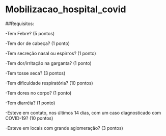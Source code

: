 # Mobilizacao_hospital_covid

##Requisitos:

-Tem Febre? (5 pontos)

-Tem dor de cabeça? (1 ponto)

-Tem secreção nasal ou espirros? (1 ponto)

-Tem dor/irritação na garganta? (1 ponto)

-Tem tosse seca? (3 pontos)

-Tem dificuldade respiratória? (10 pontos)

-Tem dores no corpo? (1 ponto)

-Tem diarréia? (1 ponto)

-Esteve em contato, nos últimos 14 dias, com um caso diagnosticado com COVID-19? (10 pontos)

-Esteve em locais com grande aglomeração? (3 pontos)
